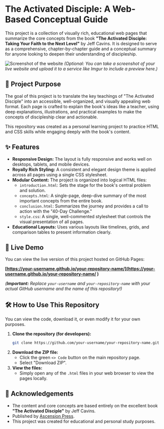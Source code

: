 # The Activated Disciple: A Web-Based Conceptual Guide

This project is a collection of visually rich, educational web pages that summarize the core concepts from the book **"The Activated Disciple: Taking Your Faith to the Next Level"** by Jeff Cavins. It is designed to serve as a comprehensive, chapter-by-chapter guide and a conceptual summary for anyone looking to deepen their understanding of discipleship.

![Screenshot of the website](https://i.imgur.com/3aGfT1h.png )
*(Optional: You can take a screenshot of your live website and upload it to a service like Imgur to include a preview here.)*

## 📖 Project Purpose

The goal of this project is to translate the key teachings of "The Activated Disciple" into an accessible, well-organized, and visually appealing web format. Each page is crafted to explain the book's ideas like a teacher, using deep explanations, illustrations, and practical examples to make the concepts of discipleship clear and actionable.

This repository was created as a personal learning project to practice HTML and CSS skills while engaging deeply with the book's content.

## ✨ Features

*   **Responsive Design:** The layout is fully responsive and works well on desktops, tablets, and mobile devices.
*   **Royally Rich Styling:** A consistent and elegant design theme is applied across all pages using a single CSS stylesheet.
*   **Modular Content:** The project is organized into logical HTML files:
    *   `introduction.html`: Sets the stage for the book's central problem and solution.
    *   `concepts.html`: A single-page, deep-dive summary of the most important concepts from the entire book.
    *   `conclusion.html`: Summarizes the journey and provides a call to action with the "40-Day Challenge."
    *   `style.css`: A single, well-commented stylesheet that controls the visual presentation of all pages.
*   **Educational Layouts:** Uses various layouts like timelines, grids, and comparison tables to present information clearly.

## 🚀 Live Demo

You can view the live version of this project hosted on GitHub Pages:

**[https://your-username.github.io/your-repository-name/](https://your-username.github.io/your-repository-name/ )**

*(**Important:** Replace `your-username` and `your-repository-name` with your actual GitHub username and the name of this repository!)*

## 🛠️ How to Use This Repository

You can view the code, download it, or even modify it for your own purposes.

1.  **Clone the repository (for developers):**
    ```bash
    git clone https://github.com/your-username/your-repository-name.git
    ```
2.  **Download the ZIP file:**
    *   Click the green `<> Code` button on the main repository page.
    *   Select "Download ZIP".
3.  **View the files:**
    *   Simply open any of the `.html` files in your web browser to view the pages locally.

## 🙏 Acknowledgements

*   The content and core concepts are based entirely on the excellent book **"The Activated Disciple"** by Jeff Cavins.
*   Published by [Ascension Press](https://ascensionpress.com/ ).
*   This project was created for educational and personal study purposes.
